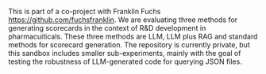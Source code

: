 This is part of a co-project with Franklin Fuchs https://github.com/fuchsfranklin. We are evaluating three methods for generating scorecards in the context of R&D development in 
pharmacuiticals. These three methods are LLM, LLM plus RAG and standard methods for scorecard generation. The repository is currently private, but this sandbox includes smaller
sub-experiments, mainly with the goal of testing the robustness of LLM-generated code for querying JSON files. 
